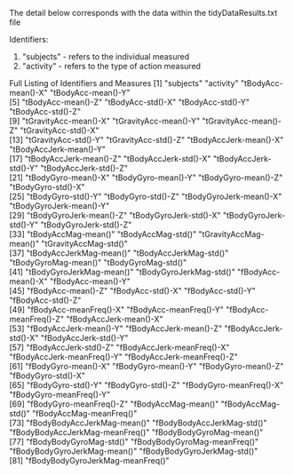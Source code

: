 The detail below corresponds with the data within the tidyDataResults.txt file

Identifiers:
1. "subjects" - refers to the individual measured
2. "activity" - refers to the type of action measured

Full Listing of Identifiers and Measures
 [1] "subjects"                        "activity"                        "tBodyAcc-mean()-X"               "tBodyAcc-mean()-Y"              
 [5] "tBodyAcc-mean()-Z"               "tBodyAcc-std()-X"                "tBodyAcc-std()-Y"                "tBodyAcc-std()-Z"               
 [9] "tGravityAcc-mean()-X"            "tGravityAcc-mean()-Y"            "tGravityAcc-mean()-Z"            "tGravityAcc-std()-X"            
[13] "tGravityAcc-std()-Y"             "tGravityAcc-std()-Z"             "tBodyAccJerk-mean()-X"           "tBodyAccJerk-mean()-Y"          
[17] "tBodyAccJerk-mean()-Z"           "tBodyAccJerk-std()-X"            "tBodyAccJerk-std()-Y"            "tBodyAccJerk-std()-Z"           
[21] "tBodyGyro-mean()-X"              "tBodyGyro-mean()-Y"              "tBodyGyro-mean()-Z"              "tBodyGyro-std()-X"              
[25] "tBodyGyro-std()-Y"               "tBodyGyro-std()-Z"               "tBodyGyroJerk-mean()-X"          "tBodyGyroJerk-mean()-Y"         
[29] "tBodyGyroJerk-mean()-Z"          "tBodyGyroJerk-std()-X"           "tBodyGyroJerk-std()-Y"           "tBodyGyroJerk-std()-Z"          
[33] "tBodyAccMag-mean()"              "tBodyAccMag-std()"               "tGravityAccMag-mean()"           "tGravityAccMag-std()"           
[37] "tBodyAccJerkMag-mean()"          "tBodyAccJerkMag-std()"           "tBodyGyroMag-mean()"             "tBodyGyroMag-std()"             
[41] "tBodyGyroJerkMag-mean()"         "tBodyGyroJerkMag-std()"          "fBodyAcc-mean()-X"               "fBodyAcc-mean()-Y"              
[45] "fBodyAcc-mean()-Z"               "fBodyAcc-std()-X"                "fBodyAcc-std()-Y"                "fBodyAcc-std()-Z"               
[49] "fBodyAcc-meanFreq()-X"           "fBodyAcc-meanFreq()-Y"           "fBodyAcc-meanFreq()-Z"           "fBodyAccJerk-mean()-X"          
[53] "fBodyAccJerk-mean()-Y"           "fBodyAccJerk-mean()-Z"           "fBodyAccJerk-std()-X"            "fBodyAccJerk-std()-Y"           
[57] "fBodyAccJerk-std()-Z"            "fBodyAccJerk-meanFreq()-X"       "fBodyAccJerk-meanFreq()-Y"       "fBodyAccJerk-meanFreq()-Z"      
[61] "fBodyGyro-mean()-X"              "fBodyGyro-mean()-Y"              "fBodyGyro-mean()-Z"              "fBodyGyro-std()-X"              
[65] "fBodyGyro-std()-Y"               "fBodyGyro-std()-Z"               "fBodyGyro-meanFreq()-X"          "fBodyGyro-meanFreq()-Y"         
[69] "fBodyGyro-meanFreq()-Z"          "fBodyAccMag-mean()"              "fBodyAccMag-std()"               "fBodyAccMag-meanFreq()"         
[73] "fBodyBodyAccJerkMag-mean()"      "fBodyBodyAccJerkMag-std()"       "fBodyBodyAccJerkMag-meanFreq()"  "fBodyBodyGyroMag-mean()"        
[77] "fBodyBodyGyroMag-std()"          "fBodyBodyGyroMag-meanFreq()"     "fBodyBodyGyroJerkMag-mean()"     "fBodyBodyGyroJerkMag-std()"     
[81] "fBodyBodyGyroJerkMag-meanFreq()"
